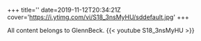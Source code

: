 +++
title=''
date=2019-11-12T20:34:21Z
cover='https://i.ytimg.com/vi/S18_3nsMyHU/sddefault.jpg'
+++

All content belongs to GlennBeck.
{{< youtube S18_3nsMyHU >}}
